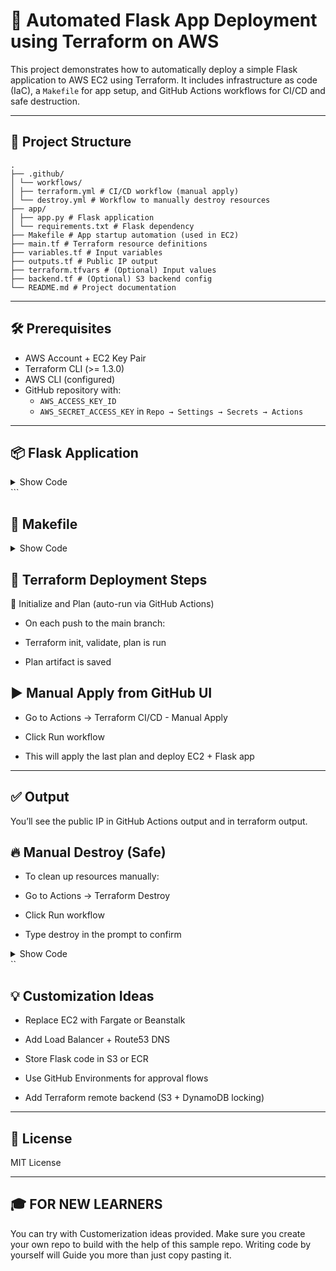 # 🚀 Automated Flask App Deployment using Terraform on AWS

This project demonstrates how to automatically deploy a simple Flask application to AWS EC2 using Terraform. It includes infrastructure as code (IaC), a `Makefile` for app setup, and GitHub Actions workflows for CI/CD and safe destruction.

---

## 📁 Project Structure

```
.
├── .github/
│ └── workflows/
│ ├── terraform.yml # CI/CD workflow (manual apply)
│ └── destroy.yml # Workflow to manually destroy resources
├── app/
│ ├── app.py # Flask application
│ └── requirements.txt # Flask dependency
├── Makefile # App startup automation (used in EC2)
├── main.tf # Terraform resource definitions
├── variables.tf # Input variables
├── outputs.tf # Public IP output
├── terraform.tfvars # (Optional) Input values
├── backend.tf # (Optional) S3 backend config
└── README.md # Project documentation
```

---

## 🛠️ Prerequisites

- AWS Account + EC2 Key Pair
- Terraform CLI (>= 1.3.0)
- AWS CLI (configured)
- GitHub repository with:
    - `AWS_ACCESS_KEY_ID`
    - `AWS_SECRET_ACCESS_KEY` in `Repo → Settings → Secrets → Actions`

---

## 📦 Flask Application

<details> <summary>Show Code</summary>

# File: app/app.py
from flask import Flask
app = Flask(__name__)

@app.route('/')
def hello():
return "Hello from Flask deployed with Terraform on AWS!"

if __name__ == "__main__":
app.run(host='0.0.0.0', port=80)

</details> ```


## 🔧 Makefile 

 <details>
    <summary>Show Code</summary>

    ```makefile
    install:
    	echo "Starting Flask app installation..." 
    	cd app && pip3 install -r requirements.txt 
    	cd app && nohup python3 app.py &
    ```
  </details>


## 🚀 Terraform Deployment Steps
🔁 Initialize and Plan (auto-run via GitHub Actions)
* On each push to the main branch:

* Terraform init, validate, plan is run
 
* Plan artifact is saved
 
## ▶️ Manual Apply from GitHub UI
* Go to Actions → Terraform CI/CD - Manual Apply

* Click Run workflow

* This will apply the last plan and deploy EC2 + Flask app

---

## ✅ Output
You’ll see the public IP in GitHub Actions output and in terraform output.

## 🔥 Manual Destroy (Safe)
* To clean up resources manually:
 
* Go to Actions → Terraform Destroy

* Click Run workflow

* Type destroy in the prompt to confirm
 
<details> <summary>Show Code</summary>

inputs:
confirm: "destroy"  # Required to continue

</details>``

## 💡 Customization Ideas
* Replace EC2 with Fargate or Beanstalk

* Add Load Balancer + Route53 DNS
 
* Store Flask code in S3 or ECR

* Use GitHub Environments for approval flows

* Add Terraform remote backend (S3 + DynamoDB locking)

---

## 📜 License
MIT License

---

## 🎓 FOR NEW LEARNERS

You can try with Customerization ideas provided.
Make sure you create your own repo to build with the help of this sample repo.
Writing code by yourself will Guide you more than just copy pasting it.
